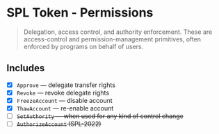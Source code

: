 # SPL Token - Permissions

> Delegation, access control, and authority enforcement.
> These are access-control and permission-management primitives, often enforced by programs on behalf of users.

## Includes

- [x] `Approve` — delegate transfer rights
- [x] `Revoke` — revoke delegate rights
- [x] `FreezeAccount` — disable account
- [x] `ThawAccount` — re-enable account
- [ ] ~~`SetAuthority` — when used for any kind of control change~~
- [ ] ~~`AuthorizeAccount` (SPL-2022)~~
